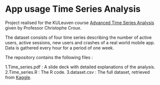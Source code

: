 # App usage Time Series Analysis  


Project realised for the KULeuven course [Advanced Time Series Analysis](https://onderwijsaanbod.kuleuven.be/syllabi/e/D0M63BE.htm#activetab=doelstellingen_idp133344) given by Professor Christophe Croux.

The dataset consists of four time series describing the number of active users, active sessions, new users and crashes of a real world mobile app. Data is gathered every hour for a period of one week. 


The repository contains the following files :

1.Time_series.pdf : A slide deck with detailed explanations of the analysis.
2.Time_series.R :  The R code.
3.dataset.csv : The full dataset, retrieved from  [Kaggle](https://www.kaggle.com/wolfgangb33r/usercount).
